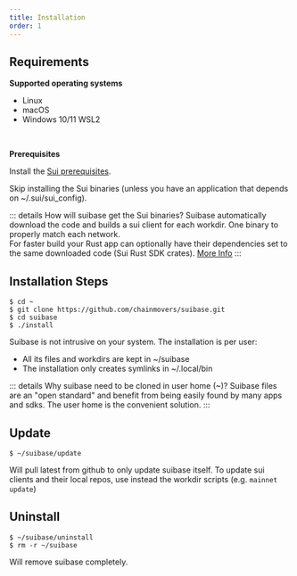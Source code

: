 ```yaml
---
title: Installation
order: 1
---
```


## Requirements
**Supported operating systems**
  * Linux
  * macOS
  * Windows 10/11 WSL2
<br>

**Prerequisites**

Install the [Sui prerequisites](https://docs.sui.io/build/install#prerequisites).

Skip installing the Sui binaries (unless you have an application that depends on ~/.sui/sui_config).<br>

::: details How will suibase get the Sui binaries?
Suibase automatically download the code and builds a sui client for each workdir. One binary to properly match each network.<br>
For faster build your Rust app can optionally have their dependencies set to the same downloaded code (Sui Rust SDK crates). [More Info]( ./scripts.md#faster-rust-and-move-build)
:::

## Installation Steps
```shell
$ cd ~
$ git clone https://github.com/chainmovers/suibase.git
$ cd suibase
$ ./install
```
Suibase is not intrusive on your system. The installation is per user:

   - All its files and workdirs are kept in ~/suibase
   - The installation only creates symlinks in ~/.local/bin

::: details Why suibase need to be cloned in user home (~)?
Suibase files are an "open standard" and benefit from being easily found by many apps and sdks. The user home is the convenient solution.
:::

## Update
```shell
$ ~/suibase/update
```
Will pull latest from github to only update suibase itself.
To update sui clients and their local repos, use instead the workdir scripts (e.g. ```mainnet update```)
<br>

## Uninstall
```shell
$ ~/suibase/uninstall
$ rm -r ~/suibase
```
Will remove suibase completely.